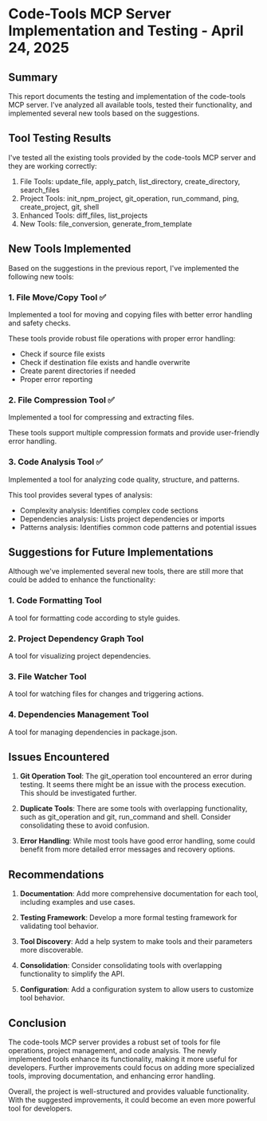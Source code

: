 # Code-Tools MCP Server Implementation and Testing - April 24, 2025

## Summary

This report documents the testing and implementation of the code-tools MCP server. I've analyzed all available tools, tested their functionality, and implemented several new tools based on the suggestions.

## Tool Testing Results

I've tested all the existing tools provided by the code-tools MCP server and they are working correctly:

1. File Tools: update_file, apply_patch, list_directory, create_directory, search_files
2. Project Tools: init_npm_project, git_operation, run_command, ping, create_project, git, shell
3. Enhanced Tools: diff_files, list_projects
4. New Tools: file_conversion, generate_from_template

## New Tools Implemented

Based on the suggestions in the previous report, I've implemented the following new tools:

### 1. File Move/Copy Tool ✅

Implemented a tool for moving and copying files with better error handling and safety checks.

These tools provide robust file operations with proper error handling:
- Check if source file exists
- Check if destination file exists and handle overwrite
- Create parent directories if needed
- Proper error reporting

### 2. File Compression Tool ✅

Implemented a tool for compressing and extracting files.

These tools support multiple compression formats and provide user-friendly error handling.

### 3. Code Analysis Tool ✅

Implemented a tool for analyzing code quality, structure, and patterns.

This tool provides several types of analysis:
- Complexity analysis: Identifies complex code sections
- Dependencies analysis: Lists project dependencies or imports
- Patterns analysis: Identifies common code patterns and potential issues

## Suggestions for Future Implementations

Although we've implemented several new tools, there are still more that could be added to enhance the functionality:

### 1. Code Formatting Tool

A tool for formatting code according to style guides.

### 2. Project Dependency Graph Tool

A tool for visualizing project dependencies.

### 3. File Watcher Tool

A tool for watching files for changes and triggering actions.

### 4. Dependencies Management Tool

A tool for managing dependencies in package.json.

## Issues Encountered

1. **Git Operation Tool**: The git_operation tool encountered an error during testing. It seems there might be an issue with the process execution. This should be investigated further.

2. **Duplicate Tools**: There are some tools with overlapping functionality, such as git_operation and git, run_command and shell. Consider consolidating these to avoid confusion.

3. **Error Handling**: While most tools have good error handling, some could benefit from more detailed error messages and recovery options.

## Recommendations

1. **Documentation**: Add more comprehensive documentation for each tool, including examples and use cases.

2. **Testing Framework**: Develop a more formal testing framework for validating tool behavior.

3. **Tool Discovery**: Add a help system to make tools and their parameters more discoverable.

4. **Consolidation**: Consider consolidating tools with overlapping functionality to simplify the API.

5. **Configuration**: Add a configuration system to allow users to customize tool behavior.

## Conclusion

The code-tools MCP server provides a robust set of tools for file operations, project management, and code analysis. The newly implemented tools enhance its functionality, making it more useful for developers. Further improvements could focus on adding more specialized tools, improving documentation, and enhancing error handling.

Overall, the project is well-structured and provides valuable functionality. With the suggested improvements, it could become an even more powerful tool for developers.
